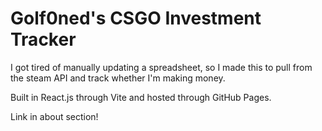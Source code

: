 # Golf0ned's CSGO Investment Tracker

I got tired of manually updating a spreadsheet, so I made this to pull from the steam API and track whether I'm making money.   

Built in React.js through Vite and hosted through GitHub Pages.

Link in about section!
